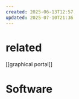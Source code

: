 ```yaml
---
created: 2025-06-13T12:57
updated: 2025-07-10T21:36
---
```

# related
[[graphical portal]]

# Software
